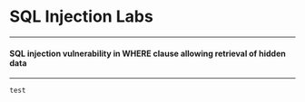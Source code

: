 # SQL Injection Labs
---

#### SQL injection vulnerability in WHERE clause allowing retrieval of hidden data
---
```
test
```
